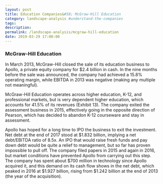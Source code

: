 ```yaml
---
layout: post
title: Education Companies&#58; McGraw-Hill Education
category: landscape-analysis #understand-the-companies
tags:
description:
permalink: /landscape-analysis/mcgraw-hill-education
date: 2019-03-29 17:00:00
---
```


### McGraw-Hill Education

In March 2013, McGraw-Hill closed the sale of its education business to Apollo, a private equity company for $2.4 billion in cash. In the nine months before the sale was announced, the company had achieved a 15.8% operating margin, while EBITDA in 2013 was negative (making any multiple not meaningful).

McGraw-Hill Education operates across higher education, K-12, and professional markets, but is very dependent higher education, which accounts for 41.5% of its revenues (Exhibit 13). The company exited the assessment business in 2015, effectively going in the opposite direction of Pearson, which has decided to abandon K-12 courseware and stay in assessment.

Apollo has hoped for a long time to IPO the business to exit the investment. Net debt at the end of 2017 stood at $1.832 billion, implying a net debt/EBITDA ratio of 8.5x. An IPO that would raise fresh funds and pay down debt would be quite a relief to management, but so far has proven impossible to pull off. The company filed papers in 2015 and again in 2016, but market conditions have prevented Apollo from carrying out this step. The company has spent about $700 million in technology since Apollo acquired it, and this demand on its cash flow shows in the net debt, which peaked in 2016 at $1.927 billion, rising from $1.242 billion at the end of 2013 (the year of the acquisition).
